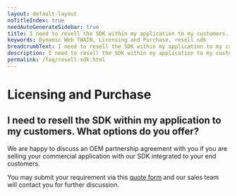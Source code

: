 ```yaml
---
layout: default-layout
noTitleIndex: true
needAutoGenerateSidebar: true
title: I need to resell the SDK within my application to my customers. What options do you offer?
keywords: Dynamic Web TWAIN, Licensing and Purchase, resell sdk
breadcrumbText: I need to resell the SDK within my application to my customers. What options do you offer?
description: I need to resell the SDK within my application to my customers. What options do you offer?
permalink: /faq/resell-sdk.html
---
```


# Licensing and Purchase

## I need to resell the SDK within my application to my customers. What options do you offer?

We are happy to discuss an OEM partnership agreement with you if you are selling your commercial application with our SDK integrated to your end customers.

You may submit your requirement via this <a href="https://www.dynamsoft.com/web-twain/ask-for-quote/" target="_blank">quote form</a> and our sales team will contact you for further discussion.
